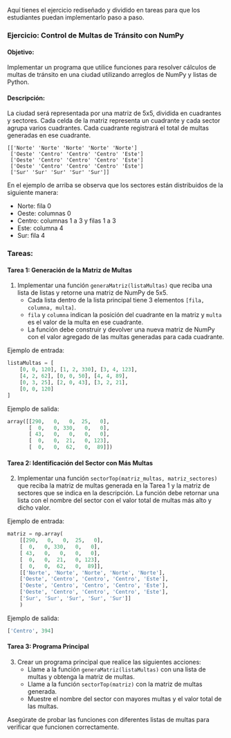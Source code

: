 Aquí tienes el ejercicio rediseñado y dividido en tareas para que los estudiantes puedan implementarlo paso a paso.

### Ejercicio: Control de Multas de Tránsito con NumPy

#### Objetivo:
Implementar un programa que utilice funciones para resolver cálculos de multas de tránsito en una ciudad utilizando arreglos de NumPy y listas de Python.

#### Descripción:
La ciudad será representada por una matriz de 5x5, dividida en cuadrantes y sectores. Cada celda de la matriz representa un cuadrante y cada sector agrupa varios cuadrantes. Cada cuadrante registrará el total de multas generadas en ese cuadrante. 

```
[['Norte' 'Norte' 'Norte' 'Norte' 'Norte']
 ['Oeste' 'Centro' 'Centro' 'Centro' 'Este']
 ['Oeste' 'Centro' 'Centro' 'Centro' 'Este']
 ['Oeste' 'Centro' 'Centro' 'Centro' 'Este']
 ['Sur' 'Sur' 'Sur' 'Sur' 'Sur']]
```
En el ejemplo de arriba se observa que los sectores están distribuidos de la siguiente manera:

* Norte: fila 0
* Oeste: columnas 0
* Centro: columnas 1 a 3 y filas 1 a 3
* Este: columna 4
* Sur: fila 4

### Tareas:

#### Tarea 1: Generación de la Matriz de Multas
1. Implementar una función `generaMatriz(listaMultas)` que reciba una lista de listas y retorne una matriz de NumPy de 5x5.
    - Cada lista dentro de la lista principal tiene 3 elementos `[fila, columna, multa]`.
    - `fila` y `columna` indican la posición del cuadrante en la matriz y `multa` es el valor de la multa en ese cuadrante.
    - La función debe construir y devolver una nueva matriz de NumPy con el valor agregado de las multas generadas para cada cuadrante.

Ejemplo de entrada:
```python
listaMultas = [
    [0, 0, 120], [1, 2, 330], [3, 4, 123],
    [4, 2, 62], [0, 0, 50], [4, 4, 89],
    [0, 3, 25], [2, 0, 43], [3, 2, 21],
    [0, 0, 120]
]
```

Ejemplo de salida:
```python
array([[290,   0,   0,  25,   0],
       [  0,   0, 330,   0,   0],
       [ 43,   0,   0,   0,   0],
       [  0,   0,  21,   0, 123],
       [  0,   0,  62,   0,  89]])
```

#### Tarea 2: Identificación del Sector con Más Multas
2. Implementar una función `sectorTop(matriz_multas, matriz_sectores)` que reciba la matriz de multas generada en la Tarea 1 y la matriz de sectores que se indica en la descripción. La función debe retornar una lista con el nombre del sector con el valor total de multas más alto y dicho valor.


Ejemplo de entrada:
```python
matriz = np.array(
    [[290,   0,   0,  25,   0],
    [  0,   0, 330,   0,   0],
    [ 43,   0,   0,   0,   0],
    [  0,   0,  21,   0, 123],
    [  0,   0,  62,   0,  89]], 
    [['Norte', 'Norte', 'Norte', 'Norte', 'Norte'],
    ['Oeste', 'Centro', 'Centro', 'Centro', 'Este'],
    ['Oeste', 'Centro', 'Centro', 'Centro', 'Este'],
    ['Oeste', 'Centro', 'Centro', 'Centro', 'Este'],
    ['Sur', 'Sur', 'Sur', 'Sur', 'Sur']]
    )
```

Ejemplo de salida:
```python
['Centro', 394]
```

#### Tarea 3: Programa Principal
3. Crear un programa principal que realice las siguientes acciones:
    - Llame a la función `generaMatriz(listaMultas)` con una lista de multas y obtenga la matriz de multas.
    - Llame a la función `sectorTop(matriz)` con la matriz de multas generada.
    - Muestre el nombre del sector con mayores multas y el valor total de las multas.

Asegúrate de probar las funciones con diferentes listas de multas para verificar que funcionen correctamente.
